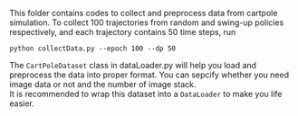 This folder contains codes to collect and preprocess data from cartpole simulation.
To collect 100 trajectories from random and swing-up policies respectively, and each trajectory contains 50 time steps, run 
```
python collectData.py --epoch 100 --dp 50
```

The ```CartPoleDataset``` class in dataLoader.py will help you load and preprocess the data into proper format. You can sepcify whether you need image data or not and the number of image stack.  
It is recommended to wrap this dataset into a ```DataLoader``` to make you life easier.
